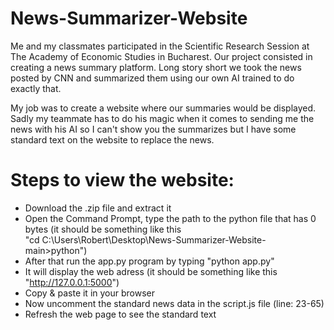 # News-Summarizer-Website

Me and my classmates participated in the Scientific Research Session at The Academy of Economic Studies in Bucharest. Our project consisted in creating a news summary platform.
Long story short we took the news posted by CNN and summarized them using our own AI trained to do exactly that.

My job was to create a website where our summaries would be displayed.
Sadly my teammate has to do his magic when it comes to sending me the news with his AI so I can't show you the summarizes but I have some standard text on the website to replace the news.

# Steps to view the website:
 - Download the .zip file and extract it
 - Open the Command Prompt, type the path to the python file that has 0 bytes (it should be something like this   
   "cd C:\Users\Robert\Desktop\News-Summarizer-Website-main>python")
 - After that run the app.py program by typing "python app.py"
 - It will display the web adress (it should be something like this "http://127.0.0.1:5000")
 - Copy & paste it in your browser
 - Now uncomment the standard news data in the script.js file (line: 23-65)
 - Refresh the web page to see the standard text
